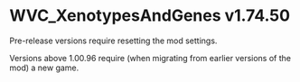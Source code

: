 # WVC_XenotypesAndGenes v1.74.50
 
Pre-release versions require resetting the mod settings.

Versions above 1.00.96 require (when migrating from earlier versions of the mod) a new game.